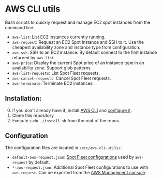 # AWS CLI utils
Bash scripts to quickly request and manage EC2 spot instances from the command line.
  - `aws-list`: List EC2 instances currently running.
  - `aws-request`:  Request an EC2 Spot instance and SSH to it. Use the cheapest availability zone and instance type from configuration.
  - `aws-ssh`: SSH to an EC2 instance. By default connect to the first instance returned by `aws-list`.
  - `aws-price`: Display the current Spot price of an instance type in an availability zone. Support glob patterns. 
  - `aws-list-requests`: List Spot Fleet requests.
  - `aws-cancel-requests`: Cancel Spot Fleet requests.
  - `aws-terminate`: Terminate EC2 instances.
  

## Installation:
  0. If you don't already have it, install [AWS CLI](https://docs.aws.amazon.com/cli/latest/userguide/install-cliv2-linux.html "Installing the AWS CLI version 2 on Linux") and [configure it](https://docs.aws.amazon.com/cli/latest/userguide/cli-configure-quickstart.html "Configuration basics").
  1. Clone this repository
  2. Execute `sudo ./install.sh` from the root of the repos.


## Configuration
  The configuration files are located in `/etc/aws-cli-utils/`:
  - `default-aws-request.json`: [Spot Fleet configurations](https://docs.aws.amazon.com/AWSEC2/latest/UserGuide/spot-fleet-examples.html) used by `aws-request` by default.
  - `*-aws-request.json`: Additional Spot Fleet configurations to use with `aws-request`. Can be exported from the [AWS Management console](https://console.aws.amazon.com/ec2sp/v2/home?#/spot/launch "EC2 Spot instances request creation").
